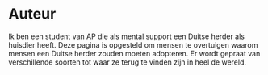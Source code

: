 # Auteur 
Ik ben een student van AP die als mental support een Duitse herder als huisdier heeft. 
Deze pagina is opgesteld om mensen te overtuigen waarom mensen een Duitse herder zouden moeten adopteren. 
Er wordt gepraat van verschillende soorten tot waar ze terug te vinden zijn in heel de wereld. 